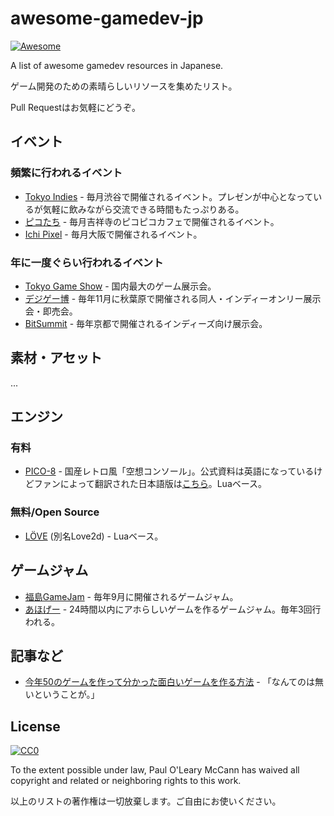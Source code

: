 # awesome-gamedev-jp

[![Awesome](https://awesome.re/badge.svg)](https://awesome.re)

A list of awesome gamedev resources in Japanese.

ゲーム開発のための素晴らしいリソースを集めたリスト。

Pull Requestはお気軽にどうぞ。

## イベント

### 頻繁に行われるイベント

- [Tokyo Indies](https://tokyoindies.com/) - 毎月渋谷で開催されるイベント。プレゼンが中心となっているが気軽に飲みながら交流できる時間もたっぷりある。
- [ピコたち](http://picotachi.com) - 毎月吉祥寺のピコピコカフェで開催されるイベント。
- [Ichi Pixel](http://ichipixel.net/) - 毎月大阪で開催されるイベント。

### 年に一度ぐらい行われるイベント

- [Tokyo Game Show](http://expo.nikkeibp.co.jp/tgs/2017/) - 国内最大のゲーム展示会。
- [デジゲー博](http://digigame-expo.org/) - 毎年11月に秋葉原で開催される同人・インディーオンリー展示会・即売会。
- [BitSummit](http://www.bitsummit.org/2018/) - 毎年京都で開催されるインディーズ向け展示会。

## 素材・アセット

...

## エンジン

### 有料

- [PICO-8](https://www.lexaloffle.com/pico-8.php) - 国産レトロ風「空想コンソール」。公式資料は英語になっているけどファンによって翻訳された日本語版は[こちら](https://github.com/kitao/pico8-jp/blob/master/pico8-jp.txt)。Luaベース。

### 無料/Open Source

- [LÖVE](https://love2d.org/wiki/Main_Page_(%E6%97%A5%E6%9C%AC%E8%AA%9E)) (別名Love2d) - Luaベース。

## ゲームジャム

- [福島GameJam](http://fgj.igda.jp/) - 毎年9月に開催されるゲームジャム。
- [あほげー](http://ahoge.info/) - 24時間以内にアホらしいゲームを作るゲームジャム。毎年3回行われる。

## 記事など

- [今年50のゲームを作って分かった面白いゲームを作る方法](http://aba.hatenablog.com/entry/20141223/p1) - 「なんてのは無いということが。」

## License

[![CC0](http://mirrors.creativecommons.org/presskit/buttons/88x31/svg/cc-zero.svg)](https://creativecommons.org/publicdomain/zero/1.0/)

To the extent possible under law, Paul O'Leary McCann has waived all copyright and related or neighboring rights to this work.

以上のリストの著作権は一切放棄します。ご自由にお使いください。
